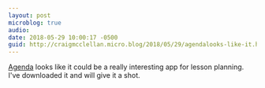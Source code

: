 ```yaml
---
layout: post
microblog: true
audio: 
date: 2018-05-29 10:00:17 -0500
guid: http://craigmcclellan.micro.blog/2018/05/29/agendalooks-like-it.html
---
```

[Agenda](https://www.macstories.net/reviews/agenda-for-ios-review/) looks like it could be a really interesting app for lesson planning. I've downloaded it and will give it a shot.
